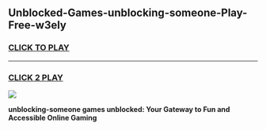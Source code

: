 
## Unblocked-Games-unblocking-someone-Play-Free-w3ely
<h3>
<a href="https://premium76.site?title=unblocking-someone&ref=12A">CLICK TO PLAY</a></h3>
<hr>

<h3>
<a href="https://premium76.site?title=unblocking-someone&ref=12A">CLICK 2 PLAY</a>
  
</h3>

<a href="https://premium76.site?title=unblocking-someone&ref=12A"><img src="https://clearcache.store/games.png"></a>


**unblocking-someone games unblocked: Your Gateway to Fun and Accessible Online Gaming**
